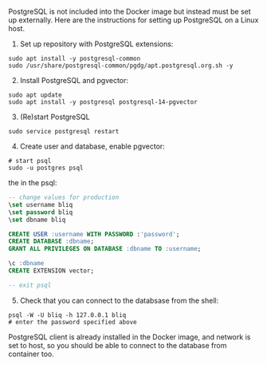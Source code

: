 PostgreSQL is not included into the Docker image but instead must be set up
externally. Here are the instructions for setting up PostgreSQL on a Linux host.


1. Set up repository with PostgreSQL extensions:

```shell
sudo apt install -y postgresql-common
sudo /usr/share/postgresql-common/pgdg/apt.postgresql.org.sh -y
```

2. Install PostgreSQL and pgvector:

```shell
sudo apt update
sudo apt install -y postgresql postgresql-14-pgvector
```

3. (Re)start PostgreSQL

```shell
sudo service postgresql restart
```

4. Create user and database, enable pgvector:

```shell
# start psql
sudo -u postgres psql
```

the in the psql:

```sql
-- change values for production
\set username bliq
\set password bliq
\set dbname bliq

CREATE USER :username WITH PASSWORD :'password';
CREATE DATABASE :dbname;
GRANT ALL PRIVILEGES ON DATABASE :dbname TO :username;

\c :dbname
CREATE EXTENSION vector;

-- exit psql
```

5. Check that you can connect to the databsase from the shell:

```shell
psql -W -U bliq -h 127.0.0.1 bliq
# enter the password specified above
```

PostgreSQL client is already installed in the Docker image, and network is
set to host, so you should be able to connect to the database from container too.